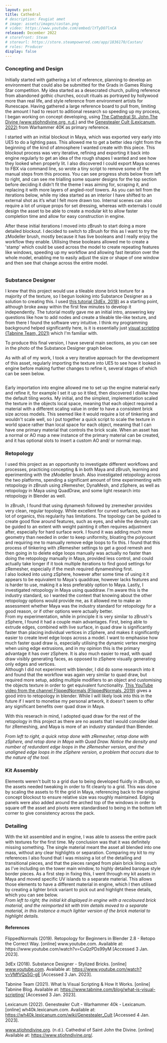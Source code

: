 ```yaml
---
layout: post
title: Cathedral
# description: Feugiat amet 
# image: assets/images/castan.png
# video: https://www.youtube.com/embed/lYTyDO7lnCA
released: December 2022
# storefront: Steam
# storeurl: https://store.steampowered.com/app/1836170/Castan/
# roles: Producer
display: false
---
```

<h3>Concepting and Design</h3>
Initially started with gathering a lot of reference, planning to develop an environment that could also be submitted for the Grads in Games Rising Star competition. My idea started as a desecrated church, pulling reference from abandoned gothic churches, occult rituals as portrayed by hollywood more than real life, and style reference from environment artists for Runescape. Having gathered a large reference board to pull from, limiting the amount I had to resort to aditional research so speeding up my process, I began working on concept developing, using <a href="https://www.stjohndivine.org/">The Cathedral St. John The Divine (www.stjohndivine.org, n.d.)</a> and the <a href="https://wh40k.lexicanum.com/wiki/Genestealer_Cult">Genestealer Cult (Lexicanum, 2022)</a> from Warhammer 40K as primary reference. 

I started with an initial blockout in Maya, which was exported very early into UE5 to do a lighting pass. This allowed me to get a better idea right from the beginning of the kind of atmosphere I wanted create with this piece. This blockout process was very iterative, refining and exporting it back into engine regularly to get an idea of the rough shapes I wanted and see how they looked when properly lit. I also discovered I could export Maya scenes to FBX via command line, so wrote a tiny script to remove some of the manual steps from this process. You can see progress shots below from left to right, and can see me trialling some squarer designs for the top section before deciding it didn’t fit the theme I was aiming for, scraping it, and replacing it with more layers of angled-roof towers. As you can tell from the iterations below, while my idea started as an interior I have shifted to an external shot as it’s what I felt more drawn too. Internal scenes can also require a lot of unique props for set dressing, whereas with externals I could design the asset to be able to create a modular kit to allow faster completion time and allow for easy construction in engine.

After these initial iterations I moved into zBrush to start doing a more detailed blockout. I decided to switch to zBrush for this as I want to try the zModeller brush, mostly because it has live booleans and I really enjoy the workflow they enable. Utilising these booleans allowed me to create a 'stamp' which could be used across the model to create repeating features like windows, speeding up my workflow and allowing fast iteration over the whole model, enabling me to easily adjust the size or shape of one window and then see that change across the entire model.

<div class="box alt">
	<div class ="column">
		<div class="row">
			<div class="4u"><span class="image fit"><img src="{{ site.baseurl }}\assets\images\Cathedral\Cathedral_Blockout_Progress_1.png" alt="" /></span></div>
			<div class="4u"><span class="image fit"><img src="{{ site.baseurl }}\assets\images\Cathedral\Cathedral_Blockout_Progress_2.png" alt="" /></span></div>
			<div class="4u"><span class="image fit"><img src="{{ site.baseurl }}\assets\images\Cathedral\Cathedral_Blockout_Progress_4.png" alt="" /></span></div>
			<div class="4u"><span class="image fit"><img src="{{ site.baseurl }}\assets\images\Cathedral\Cathedral_Blockout_Progress_6.png" alt="" /></span></div>
			<div class="4u"><span class="image fit"><img src="{{ site.baseurl }}\assets\images\Cathedral\Lighting_2.png" alt="" /></span></div>
			<div class="4u"><span class="image fit"><img src="{{ site.baseurl }}\assets\images\Cathedral\Lighting_1.png" alt="" /></span></div>
		</div>
	</div>
</div>


<h3>Substance Designer</h3>
I knew that this project would use a tileable stone brick texture for a majority of the texture, so I begun looking into Substance Designer as a solution to creating this. I used <a href="https://www.youtube.com/watch?v=VMfVQs5G-gE">this tutorial (3dEx, 2018)</a> as a starting point, although broke away within the first few minutes to develop it independently. The tutorial mostly gave me an initial intro, answering key questions like how to add nodes and create a tileable tile-like texture, and from there I found the software very intuitive. I think my programming background helped significantly here, is it is essentially just <a href="https://www.tabnine.com/blog/what-is-visual-scripting/">visual scripting (Tabnine Team, 2021)</a> which I'm familiar with. 

To produce this final version, I have several main sections, as you can see in the photo of the Substance Designer graph below.
<span class="image fit"><img src="{{ site.baseurl }}\assets\images\Cathedral\Stone_Graph.png" alt="" /></span>

As with all of my work, I took a very iterative approach for the development of this asset, regularly importing the texture into UE5 to see how it looked in engine before making further changes to refine it, several stages of which can be seen below.

<div class="box alt">
	<div class="row">
		<div class="4u"><span class="image fit"><img src="{{ site.baseurl }}\assets\images\Cathedral\Tileable_Bricks_1.png" alt="" /></span></div>
		<div class="4u"><span class="image fit"><img src="{{ site.baseurl }}\assets\images\Cathedral\Tileable_Bricks_3.png" alt="" /></span></div>
		<div class="4u$"><span class="image fit"><img src="{{ site.baseurl }}\assets\images\Cathedral\Tileable_Bricks_5.png" alt="" /></span></div>
	</div>
</div>


Early importation into engine allowed me to set up the engine material early and refine it, for example I set it up so it tiled, then discovered I dislike how the default tiling works. My initial, and the simplest, implementation scaled the texture in the objects local space, meaning that each object required a material with a different scaling value in order to have a consistent brick size across models. This seemed like it would require a lot of tinkering and wouldn't scale well, so I put together a quick script to scale the texture in world space rather than local space for each object, meaning that I can have one primary material that controls the brick scale. When an asset has a normal or AO map a new instance of the primary material can be created, and it has optional slots to insert a custom AO and/ or normal map.
<span class="image fit"><img src="{{ site.baseurl }}\assets\images\Cathedral\Primary_Mat.png" alt="" /></span>

<h3>Retopology</h3>
I used this project as an opportunity to investigate different workflows and processes, practicing concepting & in both Maya and zBrush, learning and eperimenting with the zModeller brush. Also investigated retopology across the two platforms, spending a significant amount of time experimenting with retopology in zBrush using zRemesher, DynaMesh, and zSphere, as well as retopology in Maya using QuadDraw, and some light research into retopology in Blender as well. 

In zBrush, I found that using dynamesh followed by zremesher provides very clean, regular topology. While excellent for curved surfaces, such as a lot of organics, this regularity has limitations. The topology can be guided to create good flow around features, such as eyes, and while the density can be guided to an extent with weight painting it often requires adjustment after, especially for hard surface work. I found it was adding much more geometry than needed in order to keep uniformity, bloating the polycount and requiring me to manually remove edge loops to fix this. I found that this process of tinkering with zRemesher settings to get a good remesh and then going in to delete edge loops manually was actually no faster than doing the retopology manually in Maya, provided less control, and could actually take longer if it took multiple iterations to find good settings for zRemesher, especially if the mesh required dynameshing first. <br>
I also looked into using zSphere, however after some time of using it it appears to be equivalent to Maya's quaddraw, however lacks features and is harder to use, making it a less preferably option to Maya.
Lastly, I investigated retopology in Maya using quaddraw. I'm aware this is the industry standard, so I wanted the context that knowing about the other retopology options would provide me, as it allowed me to make an assessment whether Maya was the industry standard for retopology for a good reason, or if other options were actually better. <br>
From my experimentation, while in principle it is very similar to zBrush's zSphere, I found it had a couple main advantages. First, being able to extrude edges, combined with live surface, in quad draw is significantly faster than placing individual vertices in zSphere, and makes it significantly easier to create level edge loops across a model. I want to emphasise how much faster quad draw is, especially utilising the dynamic vertex merging when using edge extrusions, and in my opinion this is the primary advantage it has over zSphere. It is also much easier to read, with quad draw visibly generating faces, as opposed to zSphere visually generating only edges and vertices.<br>
Although I did not experiment with blender, I did do some research into it and found that the workflow was again very similar to quad draw, but required more setup, adding multiple modifiers to an object and customising the objects texture in order to get equivalent functionality. <a href="https://www.youtube.com/watch?v=CuQzPDs99yM">This YouTube video from the channel FlippedNormals (FlippedNormals, 2019)</a> gives a good intro to retopology in blender. While I will likely look into this in the future if I want to monetise my personal artwork, it doesn't seem to offer any significant benefits over quad draw in Maya.

With this reserach in mind, I adopted quad draw for the rest of the retopology in this project as there are no assets that I would consider ideal for zRemeshing, and Maya is more of an industry standard than Blender.

<div class = "box alt">
    <div class="row">
		<div class="4u"><span class="image fit"><img src="{{ site.baseurl }}\assets\images\Cathedral\Cathedral_Main_Window_Retop_1.png" alt="" /></span></div>
		<div class="4u"><span class="image fit"><img src="{{ site.baseurl }}\assets\images\Cathedral\Cathedral_Main_Window_Retop_2.png" alt="" /></span></div>
		<div class="4u$"><span class="image fit"><img src="{{ site.baseurl }}\assets\images\Cathedral\Cathedral_Main_Window_Retop_3.png" alt="" /></span></div>
	</div>
    <i> From left to right, a quick retop done with zRemesher, retop done with zSphere, and retop done in Maya with Quad Draw. Notice the density and number of redundant edge loops in the zRemesher version, and the unaligned edge loops in the zSphere version, a problem that occurs due to the nature of the tool.</i>
</div>

<h3>Kit Assembly</h3>
Elements weren't built to a grid due to being developed fluidly in zBrush, so the assets needed tweaking in order to fit cleanly to a grid. This was done by scaling the assets to fit the grid in Maya, referencing back to the original concept blockout to ensure relative size was roughly maintained. Edging panels were also added around the arched top of the windows in order to square off the asset and pivots were standardised to being in the bottom left corner to give consistency across the pack.

<h3>Detailing</h3>
With the kit assembled and in engine, I was able to assess the entire pack with textures for the first time. My conclusion was that it was definitely missing something. The single material meant the asset all blended into one mass, without any clear highlights or separation. Comparing my kit to my references I also found that I was missing a lot of the detailing and transitional pieces, and that the pieces ranged from plain brick lining such as I've including on the tower main window, to highly detailed baroque style border pieces. 
As a first step in fixing this, I went through my kit assets in Maya and moved specific UV islands to a separate material. This allows those elements to have a different material in engine, which I then utilised by creating a lighter brick variant to pick out and highlight these details, which you can see below.

<div class = "box alt">
    <div class="row">
		<div class="4u"><span class="image fit"><img src="{{ site.baseurl }}\assets\images\Cathedral\Kit_1.png" alt="" /></span></div>
		<div class="4u$"><span class="image fit"><img src="{{ site.baseurl }}\assets\images\Cathedral\Kit_2.png" alt="" /></span></div>
	</div>
    <i> From left to right; the initial kit displayed in engine with a recoloured brick material, and the reimported kit with trim details moved to a separate material, in this instance a much lighter version of the brick material to highlight details.</i>
</div>

<h4>References</h4>
FlippedNormals (2019). Retopology for Beginners in Blender 2.8 - Retopo the Correct Way. [online] www.youtube.com. Available at: https://www.youtube.com/watch?v=CuQzPDs99yM [Accessed 3 Jan. 2023].

‌3dEx (2018). Substance Designer - Stylized Bricks. [online] www.youtube.com. Available at: https://www.youtube.com/watch?v=VMfVQs5G-gE [Accessed 3 Jan. 2023].

Tabnine Team (2021). What Is Visual Scripting & How It Works. [online] Tabnine Blog. Available at: https://www.tabnine.com/blog/what-is-visual-scripting/ [Accessed 3 Jan. 2023].

Lexicanum (2022). Genestealer Cult - Warhammer 40k - Lexicanum. [online] wh40k.lexicanum.com. Available at: https://wh40k.lexicanum.com/wiki/Genestealer_Cult [Accessed 4 Jan. 2023].

www.stjohndivine.org. (n.d.). Cathedral of Saint John the Divine. [online] Available at: https://www.stjohndivine.org/.